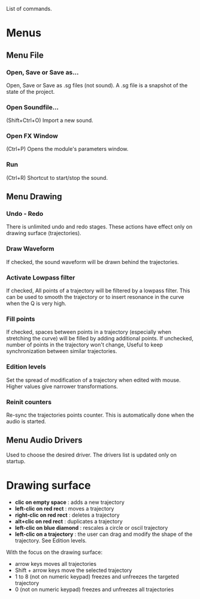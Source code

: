 List of commands.

# Menus #

## Menu File ##

### Open, Save or Save as... ###

Open, Save or Save as .sg files (not sound). A .sg file is a snapshot of the state of the project.

### Open Soundfile... ###

(Shift+Ctrl+O) Import a new sound.

### Open FX Window ###

(Ctrl+P) Opens the module's parameters window.

### Run ###

(Ctrl+R) Shortcut to start/stop the sound.

## Menu Drawing ##

### Undo - Redo ###

There is unlimited undo and redo stages. These actions have effect only on drawing surface (trajectories).

### Draw Waveform ###

If checked, the sound waveform will be drawn behind the trajectories.

### Activate Lowpass filter ###

If checked, All points of a trajectory will be filtered by a lowpass filter. This can be used to smooth the trajectory or to insert resonance in the curve when the Q is very high.

### Fill points ###

If checked, spaces between points in a trajectory (especially when stretching the curve) will be filled by adding additional points. If unchecked, number of points in the trajectory won't change, Useful to keep synchronization between similar trajectories.

### Edition levels ###

Set the spread of modification of a trajectory when edited with mouse. Higher values give narrower transformations.

### Reinit counters ###

Re-sync the trajectories points counter. This is automatically done when the audio is started.

## Menu Audio Drivers ##

Used to choose the desired driver. The drivers list is updated only on startup.

# Drawing surface #

  * **clic on empty space** : adds a new trajectory
  * **left-clic on red rect** : moves a trajectory
  * **right-clic on red rect** : deletes a trajectory
  * **alt+clic on red rect** : duplicates a trajectory
  * **left-clic on blue diamond** : rescales a circle or oscil trajectory
  * **left-clic on a trajectory** : the user can drag and modify the shape of the trajectory. See Edition levels.

With the focus on the drawing surface:

  * arrow keys moves all trajectories
  * Shift + arrow keys move the selected trajectory
  * 1 to 8 (not on numeric keypad) freezes and unfreezes the targeted trajectory
  * 0 (not on numeric keypad) freezes and unfreezes all trajectories